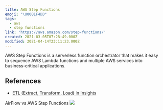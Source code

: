```yaml
---
title: AWS Step Functions
emoji: "\U0001F4DD"
tags:
  - aws
  - step functions
link: 'https://aws.amazon.com/step-functions/'
created: 2021-03-05T07:28:49.000Z
modified: 2021-04-14T23:11:23.000Z
---
```


AWS Step Functions is a serverless function orchestrator that makes it easy to sequence AWS Lambda functions and multiple AWS services into business-critical applications.

## References

- [ETL (Extract, Transform, Load) in Insights](https://medium.com/compass-true-north/etl-extract-transform-load-in-insights-3e71b2b12172)

AirFlow vs AWS Step Functions
![](https://miro.medium.com/max/630/1*FulEEQ7f-ux-dhYFm8_Flg.png)
